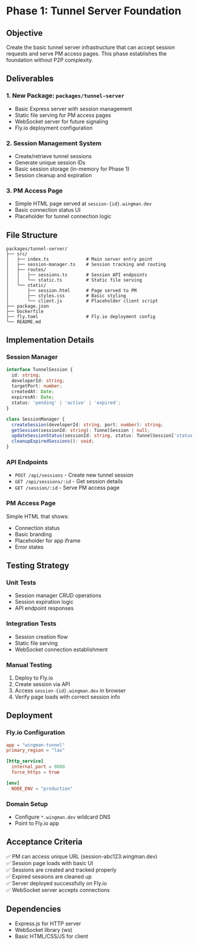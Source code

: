 # Phase 1: Tunnel Server Foundation

## Objective
Create the basic tunnel server infrastructure that can accept session requests and serve PM access pages. This phase establishes the foundation without P2P complexity.

## Deliverables

### 1. New Package: `packages/tunnel-server`
- Basic Express server with session management
- Static file serving for PM access pages
- WebSocket server for future signaling
- Fly.io deployment configuration

### 2. Session Management System
- Create/retrieve tunnel sessions
- Generate unique session IDs
- Basic session storage (in-memory for Phase 1)
- Session cleanup and expiration

### 3. PM Access Page
- Simple HTML page served at `session-{id}.wingman.dev`
- Basic connection status UI
- Placeholder for tunnel connection logic

## File Structure

```
packages/tunnel-server/
├── src/
│   ├── index.ts              # Main server entry point
│   ├── session-manager.ts    # Session tracking and routing
│   ├── routes/
│   │   ├── sessions.ts       # Session API endpoints
│   │   └── static.ts         # Static file serving
│   └── static/
│       ├── session.html      # Page served to PM
│       ├── styles.css        # Basic styling
│       └── client.js         # Placeholder client script
├── package.json
├── Dockerfile
├── fly.toml                  # Fly.io deployment config
└── README.md
```

## Implementation Details

### Session Manager
```typescript
interface TunnelSession {
  id: string;
  developerId: string;
  targetPort: number;
  createdAt: Date;
  expiresAt: Date;
  status: 'pending' | 'active' | 'expired';
}

class SessionManager {
  createSession(developerId: string, port: number): string;
  getSession(sessionId: string): TunnelSession | null;
  updateSessionStatus(sessionId: string, status: TunnelSession['status']): void;
  cleanupExpiredSessions(): void;
}
```

### API Endpoints
- `POST /api/sessions` - Create new tunnel session
- `GET /api/sessions/:id` - Get session details
- `GET /session/:id` - Serve PM access page

### PM Access Page
Simple HTML that shows:
- Connection status
- Basic branding
- Placeholder for app iframe
- Error states

## Testing Strategy

### Unit Tests
- Session manager CRUD operations
- Session expiration logic
- API endpoint responses

### Integration Tests
- Session creation flow
- Static file serving
- WebSocket connection establishment

### Manual Testing
1. Deploy to Fly.io
2. Create session via API
3. Access `session-{id}.wingman.dev` in browser
4. Verify page loads with correct session info

## Deployment

### Fly.io Configuration
```toml
app = "wingman-tunnel"
primary_region = "lax"

[http_service]
  internal_port = 8080
  force_https = true

[env]
  NODE_ENV = "production"
```

### Domain Setup
- Configure `*.wingman.dev` wildcard DNS
- Point to Fly.io app

## Acceptance Criteria

✅ PM can access unique URL (session-abc123.wingman.dev)  
✅ Session page loads with basic UI  
✅ Sessions are created and tracked properly  
✅ Expired sessions are cleaned up  
✅ Server deployed successfully on Fly.io  
✅ WebSocket server accepts connections  

## Dependencies
- Express.js for HTTP server
- WebSocket library (ws)
- Basic HTML/CSS/JS for client

